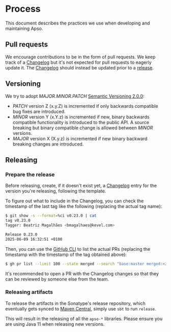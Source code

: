 # Process

This document describes the practices we use when developing and maintaining Apso.

## Pull requests

We encourage contributions to be in the form of pull requests. We keep track of a [Changelog](CHANGELOG.md) but it's not
expected for pull requests to eagerly update it. The [Changelog](CHANGELOG.md) should instead be updated prior to a
[release](PROCESS.md#releasing).

## Versioning

We try to adopt _MAJOR.MINOR.PATCH_ [Semantic Versioning 2.0.0](https://semver.org/):

* _PATCH_ version Z (x.y.Z) is incremented if only backwards compatible bug fixes are introduced.
* _MINOR_ version Y (x.Y.z) is incremented if new, binary backwards compatible functionality is introduced to the public
  API. A source breaking but binary compatible change is allowed between _MINOR_ versions.
* _MAJOR_ version X (X.y.z) is incremented if new binary backward breaking changes are introduced.

## Releasing

### Prepare the release

Before releasing, create, if it doesn't exist yet, a [Changelog](CHANGELOG.md) entry for the version you're releasing,
following the template. 

To figure out what to include in the Changelog, you can check the timestamp of the last tag like the following
(replacing the actual tag name):

```bash
$ git show -s --format=%ci v0.23.0 | cat
tag v0.23.0
Tagger: Beatriz Magalhães <bmagalhaes@kevel.com>

Release 0.23.0
2025-06-09 16:32:51 +0100
```

Then, you can use the [GitHub CLI](https://cli.github.com/) to list the actual PRs (replacing the timestamp with the
timestamp of the tag obtained above):

```bash
$ gh pr list --limit 100 --state merged --search "base:master merged:>2025-06-09T16:32:51+0100" --json title,url,number --template '{{range .}}- {{.title}} ([#{{.number}}]({{.url}})).{{"\n"}}{{end}}' | tac
```

It's recommended to open a PR with the Changelog changes so that they can be reviewed by someone else from the team.

### Releasing artifacts

To release the artifacts in the Sonatype's release repository, which eventually gets synced to
[Maven Central](https://repo1.maven.org/maven2/com/kevel), simply use `sbt` to run `release`.

This will result in the releasing of all the `apso-*` libraries. Please ensure you are using Java 11 when releasing
new versions.
